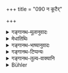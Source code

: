 +++
title = "090 न कूटैर्"

+++

<details><summary>गङ्गानथ-मूलानुवादः</summary>

While fighting his enemies in battle, he shall hot strike with concealed weapons; nor with arrows that are poisoned, or barbed, or with flaming shafts. (90)
</details>

<details><summary>मेधातिथिः</summary>

**कूटानि** यानि बहिःकाष्ठमयान्य् अन्तर्निशितशस्त्राणि । **कर्णिनः** । शरा ये शल्यस्य मूले मध्ये वा कर्णाकारैः फलकैः क्रियन्ते । ते हि प्रविष्टा दुरुद्धरा भवन्ति, उद्ध्रियमाणाः प्रहारैर् अभिन्नम् अपि शरिरैकदेशं भिन्दन्ति । **दिग्धाः** विषोपलिप्ताः । अग्निना ज्वलितम् आदीपितं तेजोमयफलकं येषाम् । एतैर् न योद्धव्यम् ॥ ७.९० ॥
</details>

<details><summary>गङ्गानथ-भाष्यानुवादः</summary>

The author proceeds to indicate such rules as appertain to superphysical results.

‘*Concealed*’—those that have a wooden exterior, but sharpened weapons within.

‘*Barbed*’—those arrows that are supplied, either at the base or in the middle of their shafts, with ear-shaped barbs, which, once they enter the flesh, can be withdrawn with difficulty ; and even when withdrawn they lascerate even those parts of the body that may not have been wounded by weapons.

‘*Poisoned*’—besmeared with poison.

Those whose shafts are ‘*flaming*’, i.e., consisting of fire. He shell not fight with such weapons.—(90)
</details>

<details><summary>गङ्गानथ-टिप्पन्यः</summary>

This verse is quoted in *Vīramitrodaya* (Rājanīti, p. 405), which explains ‘*digdhaiḥ*’ as ‘poisoned’.
</details>

<details><summary>गङ्गानथ-तुल्य-वाक्यानि</summary>

*Baudhāyana* (1.18.10).—‘He shall not strike with barbed or poisoned
arrows.’

*Yājñavalkya* (l.323).—(Sec under 87.)
</details>

<details><summary>Bühler</summary>

090	When he fights with his foes in battle, let him not strike with weapons concealed (in wood), nor with (such as are) barbed, poisoned, or the points of which are blazing with fire.
</details>
